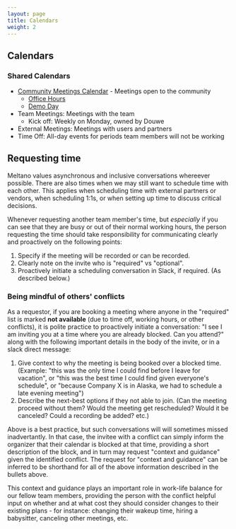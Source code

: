 ```yaml
---
layout: page
title: Calendars
weight: 2
---
```


## Calendars

### Shared Calendars

- [Community Meetings Calendar](https://calendar.google.com/calendar/u/1?cid=Y18wMWNqNDhoYTRoMTk5Y3RqZWZpODV0OWRnY0Bncm91cC5jYWxlbmRhci5nb29nbGUuY29t) - Meetings open to the community
  - [Office Hours](/marketing/community#office-hours)
  - [Demo Day](/marketing/community#demo-day)
- Team Meetings: Meetings with the team
  - Kick off: Weekly on Monday, owned by Douwe
- External Meetings: Meetings with users and partners
- Time Off: All-day events for periods team members will not be working

## Requesting time

Meltano values asynchronous and inclusive conversations whereever possible. There are also times when we may still want to schedule time with each other. This applies when scheduling time with external partners or vendors, when scheduling 1:1s, or when setting up time to discuss critical decisions.

Whenever requesting another team member's time, but _especially_ if you can see that they are busy or out of their normal working hours, the person requesting the time should take responsibility for communicating clearly and proactively on the following points:

1. Specify if the meeting will be recorded or can be recorded.
2. Clearly note on the invite who is "required" vs "optional".
3. Proactively initiate a scheduling conversation in Slack, if required. (As described below.)

### Being mindful of others' conflicts

As a requestor, if you are booking a meeting where anyone in the "required" list is marked **not available** (due to time off, working hours, or other conflicts), it is polite practice to proactively initiate a conversation: "I see I am inviting you at a time where you are already blocked. Can you attend?" along with the following important details in the body of the invite, or in a slack direct message:

1. Give context to why the meeting is being booked over a blocked time. (Example: "this was the only time I could find before I leave for vacation", or "this was the best time I could find given everyone's schedule", or "because Company X is in Alaska, we had to schedule a late evening meeting")
2. Describe the next-best options if they not able to join. (Can the meeting proceed without them? Would the meeting get rescheduled? Would it be canceled? Could a recording be added? etc.)

Above is a best practice, but such conversations will will sometimes missed inadvertantly. In that case, the invitee with a conflict can simply inform the organizer that their calendar is blocked at that time, providing a short description of the block, and in turn may request "context and guidance" given the identified conflict. The request for "context and guidance" can be inferred to be shorthand for all of the above information described in the bullets above.

This context and guidance plays an important role in work-life balance for our fellow team members, providing the person with the conflict helpful input on whether and at what cost they should consider changes to their existing plans - for instance: changing their wakeup time, hiring a babysitter, canceling other meetings, etc.
